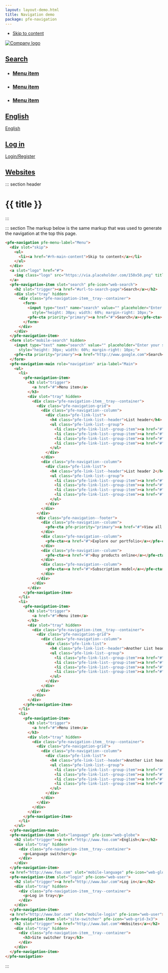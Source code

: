 ```yaml
---
layout: layout-demo.html
title: Navigation demo
package: pfe-navigation
---
```

<link rel="stylesheet" href="/node_modules/@patternfly/{{ package }}/dist/{{ package }}--lightdom.css">
<script type="module" src="/node_modules/@patternfly/{{ package }}/dist/{{ package }}.min.js"></script>
<script type="module" src="/node_modules/@patternfly/pfe-cta/dist/pfe-cta.min.js"></script>

<pfe-navigation pfe-menu-label="Menu">
  <div slot="skip">
    <ul>
      <li><a href="#rh-main-content">Skip to content</a></li>
    </ul>
  </div>
  <a slot="logo" href="#">
    <img class="logo" src="https://via.placeholder.com/150x50.png" title="Company logo" />
  </a>
  <pfe-navigation-item slot="search" pfe-icon="web-search">
    <h2 slot="trigger"><a href="#url-to-search-page">Search</a></h2>
    <div slot="tray" hidden>
      <div class="pfe-navigation-item__tray--container">
        <form>
          <input type="text" name="search" value="" placeholder="Enter your search term"
            style="height: 30px; width: 60%; margin-right: 10px;">
          <pfe-cta priority="primary"><a href="#">Search</a></pfe-cta>
        </form>
      </div>
    </div>
  </pfe-navigation-item>
  <form slot="mobile-search" hidden>
    <input type="text" name="search" value="" placeholder="Enter your search term"
      style="height: 30px; width: 60%; margin-right: 10px;">
    <pfe-cta priority="primary"><a href="http://www.google.com">Search</a></pfe-cta>
  </form>
  <pfe-navigation-main role="navigation" aria-label="Main">
    <ul>
      <li>
        <pfe-navigation-item>
          <h3 slot="trigger">
            <a href="#">Menu item</a>
          </h3>
          <div slot="tray" hidden>
            <div class="pfe-navigation-item__tray--container">
              <div class="pfe-navigation-grid">
                <div class="pfe-navigation--column">
                  <div class="pfe-link-list">
                    <h4 class="pfe-link-list--header">List header</h4>
                    <ul class="pfe-link-list--group">
                      <li class="pfe-link-list--group-item"><a href="#">Item 1</a></li>
                      <li class="pfe-link-list--group-item"><a href="#">Item 2</a></li>
                      <li class="pfe-link-list--group-item"><a href="#">Item 3</a></li>
                      <li class="pfe-link-list--group-item"><a href="#">Item 4</a></li>
                    </ul>
                  </div>
                </div>
                <div class="pfe-navigation--column">
                  <div class="pfe-link-list">
                    <h4 class="pfe-link-list--header">List header 2</h4>
                    <ul class="pfe-link-list--group">
                      <li class="pfe-link-list--group-item"><a href="#">Item 1</a></li>
                      <li class="pfe-link-list--group-item"><a href="#">Item 2</a></li>
                      <li class="pfe-link-list--group-item"><a href="#">Item 3</a></li>
                      <li class="pfe-link-list--group-item"><a href="#">Item 4</a></li>
                    </ul>
                  </div>
                </div>
              </div>
              <div class="pfe-navigation--footer">
                <div class="pfe-navigation--column">
                  <pfe-cta priority="primary"><a href="#">View all products</a></pfe-cta>
                </div>
                <div class="pfe-navigation--column">
                  <pfe-cta><a href="#">Explore our portfolio</a></pfe-cta>
                </div>
                <div class="pfe-navigation--column">
                  <pfe-cta><a href="#">Buy products online</a></pfe-cta>
                </div>
                <div class="pfe-navigation--column">
                  <pfe-cta><a href="#">Subscription model</a></pfe-cta>
                </div>
              </div>
            </div>
          </div>
        </pfe-navigation-item>
      </li>
      <li>
        <pfe-navigation-item>
          <h3 slot="trigger">
            <a href="#">Menu item</a>
          </h3>
          <div slot="tray" hidden>
            <div class="pfe-navigation-item__tray--container">
              <div class="pfe-navigation-grid">
                <div class="pfe-navigation--column">
                  <div class="pfe-link-list">
                    <h4 class="pfe-link-list--header">Another List header</h4>
                    <ul class="pfe-link-list--group">
                      <li class="pfe-link-list--group-item"><a href="#">Item 1</a></li>
                      <li class="pfe-link-list--group-item"><a href="#">Item 2</a></li>
                      <li class="pfe-link-list--group-item"><a href="#">Item 3</a></li>
                      <li class="pfe-link-list--group-item"><a href="#">Item 4</a></li>
                    </ul>
                  </div>
                </div>
              </div>
            </div>
          </div>
        </pfe-navigation-item>
      </li>
      <li>
        <pfe-navigation-item>
          <h3 slot="trigger">
            <a href="#">Menu item</a>
          </h3>
          <div slot="tray" hidden>
            <div class="pfe-navigation-item__tray--container">
              <div class="pfe-navigation-grid">
                <div class="pfe-navigation--column">
                  <div class="pfe-link-list">
                    <h4 class="pfe-link-list--header">Another List header</h4>
                    <ul class="pfe-link-list--group">
                      <li class="pfe-link-list--group-item"><a href="#">Item 1</a></li>
                      <li class="pfe-link-list--group-item"><a href="#">Item 2</a></li>
                      <li class="pfe-link-list--group-item"><a href="#">Item 3</a></li>
                      <li class="pfe-link-list--group-item"><a href="#">Item 4</a></li>
                    </ul>
                  </div>
                </div>
              </div>
            </div>
          </div>
        </pfe-navigation-item>
      </li>
    </ul>
  </pfe-navigation-main>
  <pfe-navigation-item slot="language" pfe-icon="web-globe">
    <h2 slot="trigger"><a href="http://www.foo.com">English</a></h2>
    <div slot="tray" hidden>
      <div class="pfe-navigation-item__tray--container">
        <p>Language switcher</p>
      </div>
    </div>
  </pfe-navigation-item>
  <a href="http://www.foo.com" slot="mobile-language" pfe-icon="web-globe">English</a>
  <pfe-navigation-item slot="login" pfe-icon="web-user">
    <h2 slot="trigger"><a href="http://www.bar.com">Log in</a></h2>
    <div slot="tray" hidden>
      <div class="pfe-navigation-item__tray--container">
        <p>Log in tray</p>
      </div>
    </div>
  </pfe-navigation-item>
  <a href="http://www.bar.com" slot="mobile-login" pfe-icon="web-user">Login/Register</a>
  <pfe-navigation-item slot="site-switcher" pfe-icon="web-grid-3x3">
    <h2 slot="trigger"><a href="http://www.bat.com">Websites</a></h2>
    <div slot="tray" hidden>
      <div class="pfe-navigation-item__tray--container">
        <h3>Site switcher tray</h3>
      </div>
    </div>
  </pfe-navigation-item>
</pfe-navigation>

<main>

::: section header
# {{ title }}
:::

::: section
The markup below is the same markup that was used to generate the navigation at the top this page.

```html
<pfe-navigation pfe-menu-label="Menu">
  <div slot="skip">
    <ul>
      <li><a href="#rh-main-content">Skip to content</a></li>
    </ul>
  </div>
  <a slot="logo" href="#">
    <img class="logo" src="https://via.placeholder.com/150x50.png" title="Company logo" />
  </a>
  <pfe-navigation-item slot="search" pfe-icon="web-search">
    <h2 slot="trigger"><a href="#url-to-search-page">Search</a></h2>
    <div slot="tray" hidden>
      <div class="pfe-navigation-item__tray--container">
        <form>
          <input type="text" name="search" value="" placeholder="Enter your search term"
            style="height: 30px; width: 60%; margin-right: 10px;">
          <pfe-cta priority="primary"><a href="#">Search</a></pfe-cta>
        </form>
      </div>
    </div>
  </pfe-navigation-item>
  <form slot="mobile-search" hidden>
    <input type="text" name="search" value="" placeholder="Enter your search term"
      style="height: 30px; width: 60%; margin-right: 10px;">
    <pfe-cta priority="primary"><a href="http://www.google.com">Search</a></pfe-cta>
  </form>
  <pfe-navigation-main role="navigation" aria-label="Main">
    <ul>
      <li>
        <pfe-navigation-item>
          <h3 slot="trigger">
            <a href="#">Menu item</a>
          </h3>
          <div slot="tray" hidden>
            <div class="pfe-navigation-item__tray--container">
              <div class="pfe-navigation-grid">
                <div class="pfe-navigation--column">
                  <div class="pfe-link-list">
                    <h4 class="pfe-link-list--header">List header</h4>
                    <ul class="pfe-link-list--group">
                      <li class="pfe-link-list--group-item"><a href="#">Item 1</a></li>
                      <li class="pfe-link-list--group-item"><a href="#">Item 2</a></li>
                      <li class="pfe-link-list--group-item"><a href="#">Item 3</a></li>
                      <li class="pfe-link-list--group-item"><a href="#">Item 4</a></li>
                    </ul>
                  </div>
                </div>
                <div class="pfe-navigation--column">
                  <div class="pfe-link-list">
                    <h4 class="pfe-link-list--header">List header 2</h4>
                    <ul class="pfe-link-list--group">
                      <li class="pfe-link-list--group-item"><a href="#">Item 1</a></li>
                      <li class="pfe-link-list--group-item"><a href="#">Item 2</a></li>
                      <li class="pfe-link-list--group-item"><a href="#">Item 3</a></li>
                      <li class="pfe-link-list--group-item"><a href="#">Item 4</a></li>
                    </ul>
                  </div>
                </div>
              </div>
              <div class="pfe-navigation--footer">
                <div class="pfe-navigation--column">
                  <pfe-cta pfe-priority="primary"><a href="#">View all products</a></pfe-cta>
                </div>
                <div class="pfe-navigation--column">
                  <pfe-cta><a href="#">Explore our portfolio</a></pfe-cta>
                </div>
                <div class="pfe-navigation--column">
                  <pfe-cta><a href="#">Buy products online</a></pfe-cta>
                </div>
                <div class="pfe-navigation--column">
                  <pfe-cta><a href="#">Subscription model</a></pfe-cta>
                </div>
              </div>
            </div>
          </div>
        </pfe-navigation-item>
      </li>
      <li>
        <pfe-navigation-item>
          <h3 slot="trigger">
            <a href="#">Menu item</a>
          </h3>
          <div slot="tray" hidden>
            <div class="pfe-navigation-item__tray--container">
              <div class="pfe-navigation-grid">
                <div class="pfe-navigation--column">
                  <div class="pfe-link-list">
                    <h4 class="pfe-link-list--header">Another List header</h4>
                    <ul class="pfe-link-list--group">
                      <li class="pfe-link-list--group-item"><a href="#">Item 1</a></li>
                      <li class="pfe-link-list--group-item"><a href="#">Item 2</a></li>
                      <li class="pfe-link-list--group-item"><a href="#">Item 3</a></li>
                      <li class="pfe-link-list--group-item"><a href="#">Item 4</a></li>
                    </ul>
                  </div>
                </div>
              </div>
            </div>
          </div>
        </pfe-navigation-item>
      </li>
      <li>
        <pfe-navigation-item>
          <h3 slot="trigger">
            <a href="#">Menu item</a>
          </h3>
          <div slot="tray" hidden>
            <div class="pfe-navigation-item__tray--container">
              <div class="pfe-navigation-grid">
                <div class="pfe-navigation--column">
                  <div class="pfe-link-list">
                    <h4 class="pfe-link-list--header">Another List header</h4>
                    <ul class="pfe-link-list--group">
                      <li class="pfe-link-list--group-item"><a href="#">Item 1</a></li>
                      <li class="pfe-link-list--group-item"><a href="#">Item 2</a></li>
                      <li class="pfe-link-list--group-item"><a href="#">Item 3</a></li>
                      <li class="pfe-link-list--group-item"><a href="#">Item 4</a></li>
                    </ul>
                  </div>
                </div>
              </div>
            </div>
          </div>
        </pfe-navigation-item>
      </li>
    </ul>
  </pfe-navigation-main>
  <pfe-navigation-item slot="language" pfe-icon="web-globe">
    <h2 slot="trigger"><a href="http://www.foo.com">English</a></h2>
    <div slot="tray" hidden>
      <div class="pfe-navigation-item__tray--container">
        <p>Language switcher</p>
      </div>
    </div>
  </pfe-navigation-item>
  <a href="http://www.foo.com" slot="mobile-language" pfe-icon="web-globe">English</a>
  <pfe-navigation-item slot="login" pfe-icon="web-user">
    <h2 slot="trigger"><a href="http://www.bar.com">Log in</a></h2>
    <div slot="tray" hidden>
      <div class="pfe-navigation-item__tray--container">
        <p>Log in tray</p>
      </div>
    </div>
  </pfe-navigation-item>
  <a href="http://www.bar.com" slot="mobile-login" pfe-icon="web-user">Login/Register</a>
  <pfe-navigation-item slot="site-switcher" pfe-icon="web-grid-3x3">
    <h2 slot="trigger"><a href="http://www.bat.com">Websites</a></h2>
    <div slot="tray" hidden>
      <div class="pfe-navigation-item__tray--container">
        <h3>Site switcher tray</h3>
      </div>
    </div>
  </pfe-navigation-item>
</pfe-navigation>
```
:::

</main>